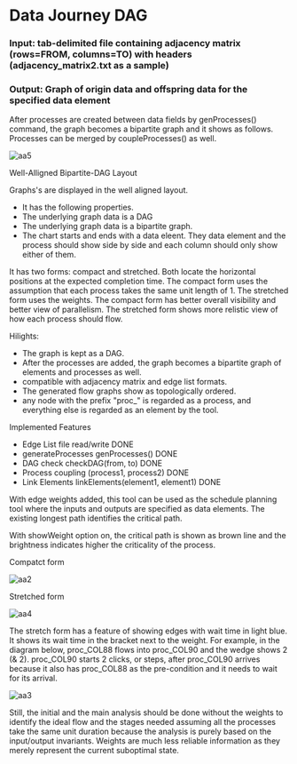 # Data Journey DAG

### Input: tab-delimited file containing adjacency matrix (rows=FROM, columns=TO) with headers (adjacency_matrix2.txt as a sample)
### Output: Graph of origin data and offspring data for the specified data element

After processes are created between data fields by genProcesses() command, the graph becomes a bipartite graph and it shows as follows.  Processes can be merged by coupleProcesses() as well.

![aa5](https://github.com/tomkob9999/data_journey_dag/assets/96751911/01355890-0545-49b8-b654-571cd87ef539)


Well-Alligned Bipartite-DAG Layout

Graphs's are displayed in the well aligned layout.

- It has the following properties.
- The underlying graph data is a DAG
- The underlying graph data is a bipartite graph.
- The chart starts and ends with a data eleent.  They data element and the process should show side by side and each column should only show either of them.

It has two forms: compact and stretched.  Both locate the horizontal positions at the expected completion time.  The compact form uses the assumption that each process takes the same unit length of 1.  The stretched form uses the weights.  The compact form has better overall visibility and better view of parallelism.  The stretched form shows more relistic view of how each process should flow.

Hilights:

- The graph is kept as a DAG.
- After the processes are added, the graph becomes a bipartite graph of elements and processes as well.
- compatible with adjacency matrix and edge list formats.
- The generated flow graphs show as topologically ordered.
- any node with the prefix "proc_" is regarded as a process, and everything else is regarded as an element by the tool.

Implemented Features
- Edge List file read/write DONE
- generateProcesses  genProcesses() DONE
- DAG check  checkDAG(from, to) DONE
- Process coupling  (process1, process2) DONE
- Link Elements  linkElements(element1, element1) DONE


With edge weights added, this tool can be used as the schedule planning tool where the inputs and outputs are specified as data elements.  The existing longest path identifies the critical path.

With showWeight option on, the critical path is shown as brown line and the brightness indicates higher the criticality of the process.

Compatct form

![aa2](https://github.com/tomkob9999/data_journey_dag/assets/96751911/2eb1cadd-b467-4fad-9608-bd0281ea50ee)


Stretched form

![aa4](https://github.com/tomkob9999/data_journey_dag/assets/96751911/f84cc930-4ab6-4183-936e-04207dd4efe1)


The stretch form has a feature of showing edges with wait time in light blue. It shows its wait time in the bracket next to the weight.
For example, in the diagram below, proc_COL88 flows into proc_COL90 and the wedge shows 2 (& 2).  proc_COL90 starts 2 clicks, or steps, after proc_COL90 arrives because it also has proc_COL88 as the pre-condition and it needs to wait for its arrival.


![aa3](https://github.com/tomkob9999/data_journey_dag/assets/96751911/62c1cb9c-7c0c-47bf-9e70-b452f28e8f97)




Still, the initial and the main analysis should be done without the weights to identify the ideal flow and the stages needed assuming all the processes take the same unit duration because the analysis is purely based on the input/output invariants.  Weights are much less reliable information as they merely represent the current suboptimal state.



